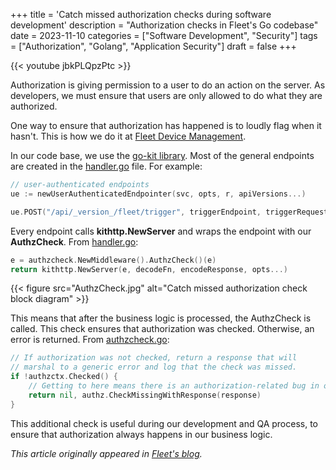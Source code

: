 +++
title = 'Catch missed authorization checks during software development'
description = "Authorization checks in Fleet's Go codebase"
date = 2023-11-10
categories = ["Software Development", "Security"]
tags = ["Authorization", "Golang", "Application Security"]
draft = false
+++

{{< youtube jbkPLQpzPtc >}}

Authorization is giving permission to a user to do an action on the server.
As developers, we must ensure that users are only allowed to do what they are authorized.

One way to ensure that authorization has happened is to loudly flag when it hasn't.
This is how we do it at [Fleet Device Management](https://www.fleetdm.com).

In our code base, we use the [go-kit library](https://github.com/go-kit/kit). Most of the general endpoints are created
in the [handler.go](https://github.com/fleetdm/fleet/blob/36421bd5055d37a4c39a04e0f9bd96ad47951131/server/service/handler.go#L729) file. For example:

```go
// user-authenticated endpoints
ue := newUserAuthenticatedEndpointer(svc, opts, r, apiVersions...)

ue.POST("/api/_version_/fleet/trigger", triggerEndpoint, triggerRequest{})
```

Every endpoint calls **kithttp.NewServer** and wraps the endpoint with our **AuthzCheck**.
From [handler.go](https://github.com/fleetdm/fleet/blob/36421bd5055d37a4c39a04e0f9bd96ad47951131/server/service/handler.go#L729):

```go
e = authzcheck.NewMiddleware().AuthzCheck()(e)
return kithttp.NewServer(e, decodeFn, encodeResponse, opts...)
```

{{< figure src="AuthzCheck.jpg" alt="Catch missed authorization check block diagram" >}}

This means that after the business logic is processed, the AuthzCheck is called. 
This check ensures that authorization was checked. Otherwise, an error is returned. 
From [authzcheck.go](https://github.com/fleetdm/fleet/blob/36421bd5055d37a4c39a04e0f9bd96ad47951131/server/service/middleware/authzcheck/authzcheck.go#L51):

```go
// If authorization was not checked, return a response that will
// marshal to a generic error and log that the check was missed.
if !authzctx.Checked() {
    // Getting to here means there is an authorization-related bug in our code.
    return nil, authz.CheckMissingWithResponse(response)
}
```

This additional check is useful during our development and QA process, to ensure that authorization always happens in our business logic.

_This article originally appeared in [Fleet's blog](https://fleetdm.com/guides/catch-missed-authorization-checks-during-software-development)._
